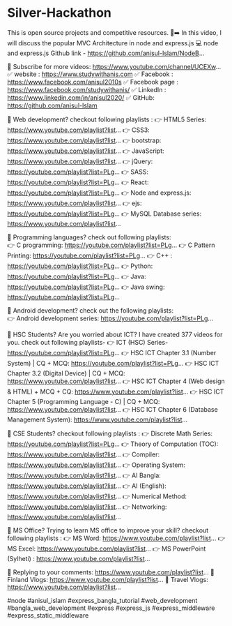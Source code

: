 # Silver-Hackathon
This is open source projects and competitive resources. 
🚨➡️ In this video, I will discuss the popular MVC Architecture in node and express.js 
💻 node and express.js Github link - https://github.com/anisul-Islam/NodeB...
 
🔴 Subscribe for more videos: https://www.youtube.com/channel/UCEXw...
✅ website : https://www.studywithanis.com
✅ Facebook : https://www.facebook.com/anisul2010s
✅ Facebook page : https://www.facebook.com/studywithanis/
✅ LinkedIn : https://www.linkedin.com/in/anisul2020/
✅ GitHub: https://github.com/anisul-Islam

🛑 Web development? checkout following playlists : 
👉 HTML5 Series: https://www.youtube.com/playlist?list...
👉 CSS3: https://www.youtube.com/playlist?list... 
👉 bootstrap: https://www.youtube.com/playlist?list...
👉 JavaScript: https://www.youtube.com/playlist?list...
👉 jQuery: https://youtube.com/playlist?list=PLg...
👉 SASS: https://youtube.com/playlist?list=PLg...
👉 React: https://youtube.com/playlist?list=PLg...
👉 Node and express.js: https://www.youtube.com/playlist?list...
👉 ejs: https://youtube.com/playlist?list=PLg...
👉 MySQL Database series: https://www.youtube.com/playlist?list...


🛑 Programming languages? check out following playlists:  
👉 C programming:  https://youtube.com/playlist?list=PLg...
👉 C Pattern Printing: https://youtube.com/playlist?list=PLg...
👉 C++ :  https://youtube.com/playlist?list=PLg...
👉 Python:  https://youtube.com/playlist?list=PLg...
👉 Java:  https://youtube.com/playlist?list=PLg...
👉 Java swing: https://youtube.com/playlist?list=PLg...

🛑 Android development? check out the following playlists:  
👉 Android development series:  https://youtube.com/playlist?list=PLg...

🛑 HSC Students? Are you worried about ICT? I have created  377 videos for you. check out following playlists- 
👉 ICT (HSC) Series- https://youtube.com/playlist?list=PLg...
👉 HSC ICT Chapter 3.1 (Number System) | CQ + MCQ:  https://youtube.com/playlist?list=PLg...
👉 HSC ICT Chapter 3.2 (Digital Device) | CQ + MCQ: https://www.youtube.com/playlist?list...
👉 HSC ICT Chapter 4 (Web design & HTML) + MCQ + CQ: https://www.youtube.com/playlist?list...
👉 HSC ICT Chapter 5 (Programming Language - C) | CQ + MCQ: https://www.youtube.com/playlist?list...
👉 HSC ICT Chapter 6 (Database Management System): https://www.youtube.com/playlist?list...

🛑 CSE Students? checkout following playlists : 
👉 Discrete Math Series: https://youtube.com/playlist?list=PLg...
👉 Theory of Computation (TOC): https://www.youtube.com/playlist?list...
👉 Compiler: https://www.youtube.com/playlist?list...
👉 Operating System: https://www.youtube.com/playlist?list...
👉 AI Bangla: https://www.youtube.com/playlist?list...
👉 AI (English): https://www.youtube.com/playlist?list...
👉 Numerical Method: https://www.youtube.com/playlist?list...
👉 Networking: https://www.youtube.com/playlist?list...

🛑  MS Office? Trying to learn MS office to improve your skill? checkout following playlists : 
👉 MS Word: https://www.youtube.com/playlist?list...
👉 MS Excel: https://www.youtube.com/playlist?list...
👉 MS PowerPoint (Sylheti) : https://www.youtube.com/playlist?list...

🛑  Replying to your comments: https://www.youtube.com/playlist?list...
🛑  Finland Vlogs: https://www.youtube.com/playlist?list...
🛑  Travel Vlogs:  https://www.youtube.com/playlist?list...

#node  #anisul_islam #express_bangla_tutorial #web_development #bangla_web_development  #express #express_js  #express_middleware
#express_static_middleware
